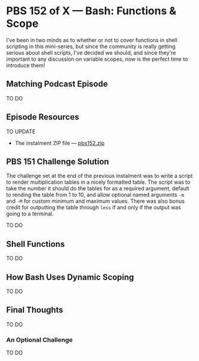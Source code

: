 # PBS 152 of X — Bash: Functions & Scope

I've been in two minds as to whether or not to cover functions in shell scripting in this mini-series, but since the community is really getting serious about shell scripts, I've decided we should, and since they're important to any discussion on variable scopes, now is the perfect time to introduce them!

## Matching Podcast Episode

TO DO

## Episode Resources

TO UPDATE

* The instalment ZIP file — [pbs152.zip](https://github.com/bartificer/programming-by-stealth/raw/master/instalmentZips/pbs152.zip)


## PBS 151 Challenge Solution

The challenge set at the end of the previous instalment was to write a script to render multiplication tables in a nicely formatted table. The script was to take the number it should do the tables for as a required argument, default to rending the table from 1 to 10, and allow optional named arguments `-m` and `-M` for custom minimum and maximum values. There was also bonus credit for outputting the table through `less` if and only if the output was going to a terminal.

TO DO

## Shell Functions

TO DO

## How Bash Uses Dynamic Scoping

TO DO

## Final Thoughts

TO DO

### An Optional Challenge

TO DO